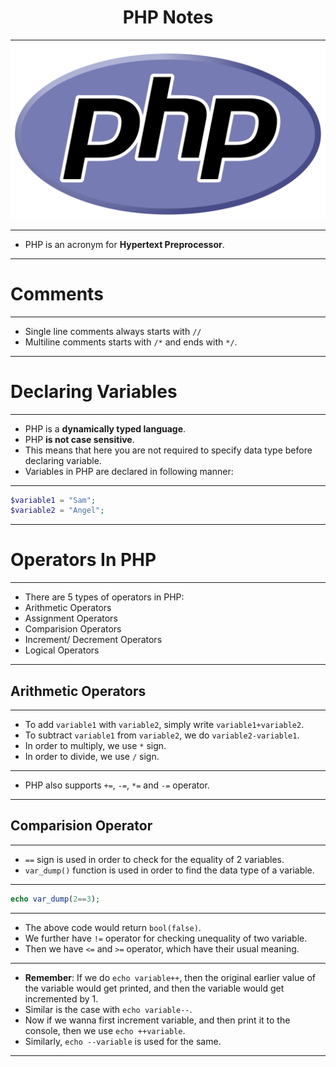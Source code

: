 <h1 align="center">PHP Notes</h1>

<hr>

<p align="center"><img src="Web-Devlopment/../Logo.svg"></p>

<hr>

- PHP is an acronym for **Hypertext Preprocessor**.

<hr>

# Comments

<hr>

- Single line comments always starts with `//`
- Multiline comments starts with `/*` and ends with `*/`.

<hr>

# Declaring Variables

<hr>

- PHP is a **dynamically typed language**.
- PHP **is not case sensitive**.
- This means that here you are not required to specify data type before declaring variable.
- Variables in PHP are declared in following manner:

<hr>

```php
$variable1 = "Sam";
$variable2 = "Angel";
```

<hr>

# Operators In PHP

<hr>

- There are 5 types of operators in PHP:
- Arithmetic Operators
- Assignment Operators
- Comparision Operators
- Increment/ Decrement Operators
- Logical Operators

<hr>

## Arithmetic Operators

<hr>

- To add `variable1` with `variable2`, simply write `variable1+variable2`.
- To subtract `variable1` from `variable2`, we do `variable2-variable1`.
- In order to multiply, we use `*` sign.
- In order to divide, we use `/` sign.

<hr>

- PHP also supports `+=`, `-=`, `*=` and `-=` operator.

<hr>

## Comparision Operator

<hr>

- `==` sign is used in order to check for the equality of 2 variables.
- `var_dump()` function is used in order to  find the data type of a variable.

<hr>

```php
echo var_dump(2==3);
```

<hr>

- The above code would return `bool(false)`.
- We further have `!=` operator for checking unequality of two variable.
- Then we have `<=` and `>=` operator, which have their usual meaning.

<hr>

- **Remember**: If we do `echo variable++`, then the original earlier value of the variable would get printed, and then the variable would get incremented by 1.
- Similar is the case with `echo variable--`.
- Now if we wanna first increment variable, and then print it to the console, then we use `echo ++variable`.
- Similarly, `echo --variable` is used for the same.

<hr>

